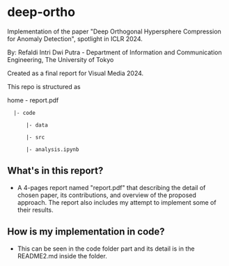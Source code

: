 # deep-ortho
Implementation of the paper "Deep Orthogonal Hypersphere Compression for Anomaly Detection", spotlight in ICLR 2024.

By: Refaldi Intri Dwi Putra -  Department of Information and Communication Engineering, The University of Tokyo

Created as a final report for Visual Media 2024.

This repo is structured as

home - report.pdf

      |- code
      
          |- data
          
          |- src
          
          |- analysis.ipynb

## What's in this report?

- A 4-pages report named "report.pdf" that describing the detail of chosen paper, its contributions, and overview of the proposed approach. The report also includes my attempt to implement some of their results.

## How is my implementation in code?

- This can be seen in the code folder part and its detail is in the README2.md inside the folder.
